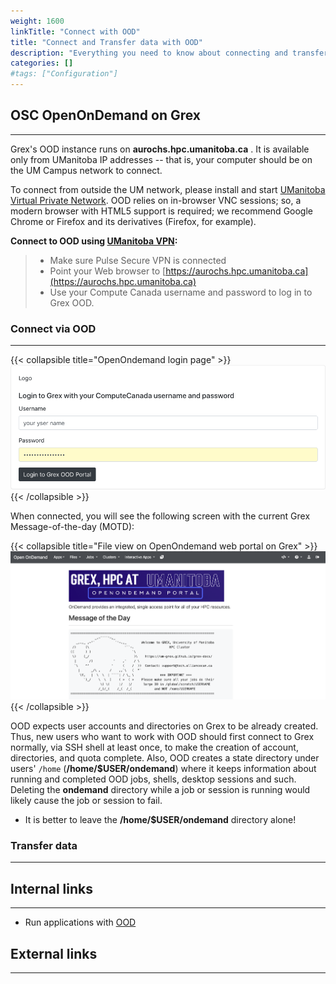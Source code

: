 ```yaml
---
weight: 1600
linkTitle: "Connect with OOD"
title: "Connect and Transfer data with OOD"
description: "Everything you need to know about connecting and transferring data with OOD."
categories: []
#tags: ["Configuration"]
---
```


## OSC OpenOnDemand on Grex
---

Grex's OOD instance runs on **aurochs.hpc.umanitoba.ca** . It is available only from UManitoba IP addresses -- that is, your computer should be on the UM Campus network to connect. 

To connect from outside the UM network, please install and start [UManitoba Virtual Private Network](https://umanitoba.ca/computing/ist/connect/virtualpn.html). OOD relies on in-browser VNC sessions; so, a modern browser with HTML5 support is required; we recommend Google Chrome or Firefox and its derivatives (Firefox, for example).

**Connect to OOD using [UManitoba VPN](https://umanitoba.ca/computing/ist/connect/virtualpn.html):**

> - Make sure Pulse Secure VPN is connected
> - Point your Web browser to [https://aurochs.hpc.umanitoba.ca](https://aurochs.hpc.umanitoba.ca) 
> - Use your Compute Canada username and password to log in to Grex OOD.

### Connect via OOD
---

{{< collapsible title="OpenOndemand login page" >}}
![OpenOnDemand Login Page](ood/loginpage.png)
{{< /collapsible >}}

When connected, you will see the following screen with the current Grex Message-of-the-day (MOTD):

{{< collapsible title="File view on OpenOndemand web portal on Grex" >}}
![OpenOnDemand Front Page](ood/frontpage.png)
{{< /collapsible >}}

OOD expects user accounts and directories on Grex to be already created. Thus, new users who want to work with OOD should first connect to Grex normally, via SSH shell at least once, to make the creation of account, directories, and quota complete. Also, OOD creates a state directory under users' ``/home`` (__/home/$USER/ondemand__) where it keeps information about running and completed OOD jobs, shells, desktop sessions and such. Deleting the __ondemand__ directory while a job or session is running would likely cause the job or session to fail.

 - It is better to leave the __/home/$USER/ondemand__ directory alone!

### Transfer data
---

## Internal links
---

* Run applications with [OOD](ood)

## External links
---

<!-- {{< treeview display="tree" />}} -->

<!-- Changes and update:
* 
*
*
-->
